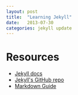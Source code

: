 ```yaml
---
layout: post
title:  "Learning Jekyll"
date:   2013-07-30
categories: jekyll update
---
```


# Resources #
* [Jekyll docs][jekyll]
* [Jekyll's GitHub repo][jekyll-gh]
* [Markdown Guide][md-guide]

[jekyll-gh]: https://github.com/mojombo/jekyll
[jekyll]:    http://jekyllrb.com
[md-guide]:  http://daringfireball.net/projects/markdown/